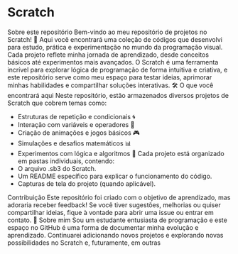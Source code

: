 # Scratch

Sobre este repositório
Bem-vindo ao meu repositório de projetos no Scratch! 🚀 Aqui você encontrará uma coleção de códigos que desenvolvi para estudo, prática e experimentação no mundo da programação visual. Cada projeto reflete minha jornada de aprendizado, desde conceitos básicos até experimentos mais avançados.
O Scratch é uma ferramenta incrível para explorar lógica de programação de forma intuitiva e criativa, e este repositório serve como meu espaço para testar ideias, aprimorar minhas habilidades e compartilhar soluções interativas.
🛠 O que você encontrará aqui
Neste repositório, estão armazenados diversos projetos de Scratch que cobrem temas como:
- Estruturas de repetição e condicionais 🌀
- Interação com variáveis e operadores 🔢
- Criação de animações e jogos básicos 🎮
- Simulações e desafios matemáticos 📊
- Experimentos com lógica e algoritmos 🤖
Cada projeto está organizado em pastas individuais, contendo:
- O arquivo .sb3 do Scratch.
- Um README específico para explicar o funcionamento do código.
- Capturas de tela do projeto (quando aplicável).

Contribuição
Este repositório foi criado com o objetivo de aprendizado, mas adoraria receber feedback! Se você tiver sugestões, melhorias ou quiser compartilhar ideias, fique à vontade para abrir uma issue ou entrar em contato.
📌 Sobre mim
Sou um estudante entusiasta de programação e este espaço no GitHub é uma forma de documentar minha evolução e aprendizado. Continuarei adicionando novos projetos e explorando novas possibilidades no Scratch e, futuramente, em outras 
